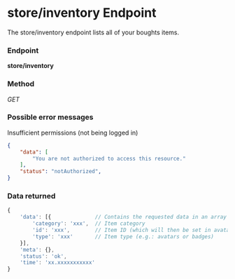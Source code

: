 # store/inventory Endpoint

The store/inventory endpoint lists all of your boughts items.

### Endpoint

**store/inventory**

### Method

_GET_

### Possible error messages

Insufficient permissions (not being logged in)
```json
{
    "data": [
        "You are not authorized to access this resource."
    ],
    "status": "notAuthorized",
}
```

### Data returned

```js
{
    'data': [{              // Contains the requested data in an array of objects
        'category': 'xxx',  // Item category
        'id': 'xxx',        // Item ID (which will then be set in avatarID for avatars and badge for badges)
        'type': 'xxx'       // Item type (e.g.: avatars or badges)
    }],
    'meta': {},
    'status': 'ok',
    'time': 'xx.xxxxxxxxxxx'
}
```